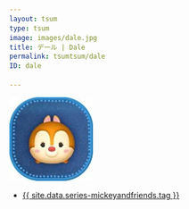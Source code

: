 ```yaml
---
layout: tsum
type: tsum
image: images/dale.jpg
title: デール | Dale
permalink: tsumtsum/dale
ID: dale

---
```

<img class="ui image" src="../images/dale.jpg">

* <a href="{{ site.data.series-mickeyandfriends.url }}">{{ site.data.series-mickeyandfriends.tag }}</a>
